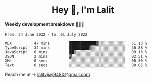 <h1 align="center">Hey 👋, I'm Lalit</h1>

#### Weekly development breakdown 👨🏻‍💻
<!--START_SECTION:waka-->

```text
From: 24 June 2022 - To: 01 July 2022

MDX          47 mins         ████████████▓░░░░░░░░░░░░   51.13 %
TypeScript   34 mins         █████████▒░░░░░░░░░░░░░░░   36.88 %
JavaScript   8 mins          ██▒░░░░░░░░░░░░░░░░░░░░░░   09.13 %
JSON         2 mins          ▓░░░░░░░░░░░░░░░░░░░░░░░░   02.51 %
XML          0 secs          ░░░░░░░░░░░░░░░░░░░░░░░░░   00.30 %
Text         0 secs          ░░░░░░░░░░░░░░░░░░░░░░░░░   00.05 %
```

<!--END_SECTION:waka-->

Reach me at → lalitvijay9480@gmail.com
